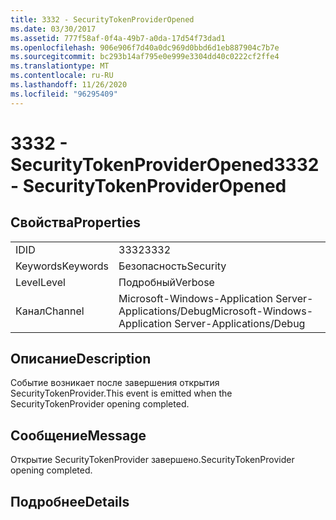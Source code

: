 ```yaml
---
title: 3332 - SecurityTokenProviderOpened
ms.date: 03/30/2017
ms.assetid: 777f58af-0f4a-49b7-a0da-17d54f73dad1
ms.openlocfilehash: 906e906f7d40a0dc969d0bbd6d1eb887904c7b7e
ms.sourcegitcommit: bc293b14af795e0e999e3304dd40c0222cf2ffe4
ms.translationtype: MT
ms.contentlocale: ru-RU
ms.lasthandoff: 11/26/2020
ms.locfileid: "96295409"
---
```

# <a name="3332---securitytokenprovideropened"></a><span data-ttu-id="5b145-102">3332 - SecurityTokenProviderOpened</span><span class="sxs-lookup"><span data-stu-id="5b145-102">3332 - SecurityTokenProviderOpened</span></span>

## <a name="properties"></a><span data-ttu-id="5b145-103">Свойства</span><span class="sxs-lookup"><span data-stu-id="5b145-103">Properties</span></span>  
  
|||  
|-|-|  
|<span data-ttu-id="5b145-104">ID</span><span class="sxs-lookup"><span data-stu-id="5b145-104">ID</span></span>|<span data-ttu-id="5b145-105">3332</span><span class="sxs-lookup"><span data-stu-id="5b145-105">3332</span></span>|  
|<span data-ttu-id="5b145-106">Keywords</span><span class="sxs-lookup"><span data-stu-id="5b145-106">Keywords</span></span>|<span data-ttu-id="5b145-107">Безопасность</span><span class="sxs-lookup"><span data-stu-id="5b145-107">Security</span></span>|  
|<span data-ttu-id="5b145-108">Level</span><span class="sxs-lookup"><span data-stu-id="5b145-108">Level</span></span>|<span data-ttu-id="5b145-109">Подробный</span><span class="sxs-lookup"><span data-stu-id="5b145-109">Verbose</span></span>|  
|<span data-ttu-id="5b145-110">Канал</span><span class="sxs-lookup"><span data-stu-id="5b145-110">Channel</span></span>|<span data-ttu-id="5b145-111">Microsoft-Windows-Application Server-Applications/Debug</span><span class="sxs-lookup"><span data-stu-id="5b145-111">Microsoft-Windows-Application Server-Applications/Debug</span></span>|  
  
## <a name="description"></a><span data-ttu-id="5b145-112">Описание</span><span class="sxs-lookup"><span data-stu-id="5b145-112">Description</span></span>  

 <span data-ttu-id="5b145-113">Событие возникает после завершения открытия SecurityTokenProvider.</span><span class="sxs-lookup"><span data-stu-id="5b145-113">This event is emitted when the SecurityTokenProvider opening completed.</span></span>  
  
## <a name="message"></a><span data-ttu-id="5b145-114">Сообщение</span><span class="sxs-lookup"><span data-stu-id="5b145-114">Message</span></span>  

 <span data-ttu-id="5b145-115">Открытие SecurityTokenProvider завершено.</span><span class="sxs-lookup"><span data-stu-id="5b145-115">SecurityTokenProvider opening completed.</span></span>  
  
## <a name="details"></a><span data-ttu-id="5b145-116">Подробнее</span><span class="sxs-lookup"><span data-stu-id="5b145-116">Details</span></span>
